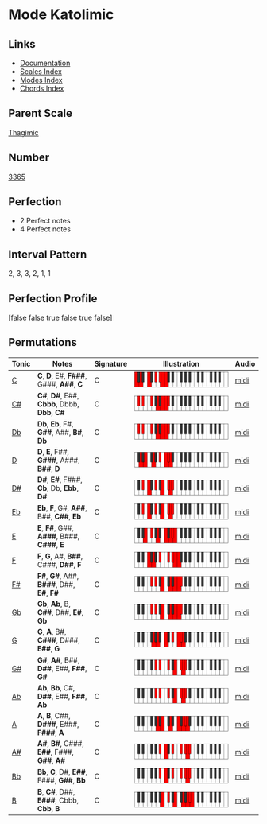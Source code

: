 # Mode Katolimic

## Links

- [Documentation](index.md)
- [Scales Index](Scales.md)
- [Modes Index](Modes.md)
- [Chords Index](Chords.md)

## Parent Scale

[Thagimic](ScaleThagimic.md)

## Number

[3365](https://ianring.com/musictheory/scales/3365)

## Perfection

- 2 Perfect notes
- 4 Perfect notes

## Interval Pattern

2, 3, 3, 2, 1, 1

## Perfection Profile

[false false true false true false]

## Permutations

| Tonic | Notes | Signature | Illustration | Audio |
|-------|-------|-----------|--------------|-------|
| [C](ModeCNaturalKatolimic.md) | **C**, **D**, E#, **F###**, G###, **A##**, **C** | C | ![CNaturalKatolimic](ModeCNaturalKatolimic.png) | [midi](https://github.com/edipermadi/music/blob/main/docs/ModeCNaturalKatolimic.mid?raw=true) |
| [C#](ModeCSharpKatolimic.md) | **C#**, **D#**, E##, **Cbbb**, Dbbb, **Dbb**, **C#** | C | ![CSharpKatolimic](ModeCSharpKatolimic.png) | [midi](https://github.com/edipermadi/music/blob/main/docs/ModeCSharpKatolimic.mid?raw=true) |
| [Db](ModeDFlatKatolimic.md) | **Db**, **Eb**, F#, **G##**, A##, **B#**, **Db** | C | ![DFlatKatolimic](ModeDFlatKatolimic.png) | [midi](https://github.com/edipermadi/music/blob/main/docs/ModeDFlatKatolimic.mid?raw=true) |
| [D](ModeDNaturalKatolimic.md) | **D**, **E**, F##, **G###**, A###, **B##**, **D** | C | ![DNaturalKatolimic](ModeDNaturalKatolimic.png) | [midi](https://github.com/edipermadi/music/blob/main/docs/ModeDNaturalKatolimic.mid?raw=true) |
| [D#](ModeDSharpKatolimic.md) | **D#**, **E#**, F###, **Cb**, Db, **Ebb**, **D#** | C | ![DSharpKatolimic](ModeDSharpKatolimic.png) | [midi](https://github.com/edipermadi/music/blob/main/docs/ModeDSharpKatolimic.mid?raw=true) |
| [Eb](ModeEFlatKatolimic.md) | **Eb**, **F**, G#, **A##**, B##, **C##**, **Eb** | C | ![EFlatKatolimic](ModeEFlatKatolimic.png) | [midi](https://github.com/edipermadi/music/blob/main/docs/ModeEFlatKatolimic.mid?raw=true) |
| [E](ModeENaturalKatolimic.md) | **E**, **F#**, G##, **A###**, B###, **C###**, **E** | C | ![ENaturalKatolimic](ModeENaturalKatolimic.png) | [midi](https://github.com/edipermadi/music/blob/main/docs/ModeENaturalKatolimic.mid?raw=true) |
| [F](ModeFNaturalKatolimic.md) | **F**, **G**, A#, **B##**, C###, **D##**, **F** | C | ![FNaturalKatolimic](ModeFNaturalKatolimic.png) | [midi](https://github.com/edipermadi/music/blob/main/docs/ModeFNaturalKatolimic.mid?raw=true) |
| [F#](ModeFSharpKatolimic.md) | **F#**, **G#**, A##, **B###**, D##, **E#**, **F#** | C | ![FSharpKatolimic](ModeFSharpKatolimic.png) | [midi](https://github.com/edipermadi/music/blob/main/docs/ModeFSharpKatolimic.mid?raw=true) |
| [Gb](ModeGFlatKatolimic.md) | **Gb**, **Ab**, B, **C##**, D##, **E#**, **Gb** | C | ![GFlatKatolimic](ModeGFlatKatolimic.png) | [midi](https://github.com/edipermadi/music/blob/main/docs/ModeGFlatKatolimic.mid?raw=true) |
| [G](ModeGNaturalKatolimic.md) | **G**, **A**, B#, **C###**, D###, **E##**, **G** | C | ![GNaturalKatolimic](ModeGNaturalKatolimic.png) | [midi](https://github.com/edipermadi/music/blob/main/docs/ModeGNaturalKatolimic.mid?raw=true) |
| [G#](ModeGSharpKatolimic.md) | **G#**, **A#**, B##, **D##**, E##, **F##**, **G#** | C | ![GSharpKatolimic](ModeGSharpKatolimic.png) | [midi](https://github.com/edipermadi/music/blob/main/docs/ModeGSharpKatolimic.mid?raw=true) |
| [Ab](ModeAFlatKatolimic.md) | **Ab**, **Bb**, C#, **D##**, E##, **F##**, **Ab** | C | ![AFlatKatolimic](ModeAFlatKatolimic.png) | [midi](https://github.com/edipermadi/music/blob/main/docs/ModeAFlatKatolimic.mid?raw=true) |
| [A](ModeANaturalKatolimic.md) | **A**, **B**, C##, **D###**, E###, **F###**, **A** | C | ![ANaturalKatolimic](ModeANaturalKatolimic.png) | [midi](https://github.com/edipermadi/music/blob/main/docs/ModeANaturalKatolimic.mid?raw=true) |
| [A#](ModeASharpKatolimic.md) | **A#**, **B#**, C###, **E##**, F###, **G##**, **A#** | C | ![ASharpKatolimic](ModeASharpKatolimic.png) | [midi](https://github.com/edipermadi/music/blob/main/docs/ModeASharpKatolimic.mid?raw=true) |
| [Bb](ModeBFlatKatolimic.md) | **Bb**, **C**, D#, **E##**, F###, **G##**, **Bb** | C | ![BFlatKatolimic](ModeBFlatKatolimic.png) | [midi](https://github.com/edipermadi/music/blob/main/docs/ModeBFlatKatolimic.mid?raw=true) |
| [B](ModeBNaturalKatolimic.md) | **B**, **C#**, D##, **E###**, Cbbb, **Cbb**, **B** | C | ![BNaturalKatolimic](ModeBNaturalKatolimic.png) | [midi](https://github.com/edipermadi/music/blob/main/docs/ModeBNaturalKatolimic.mid?raw=true) |
